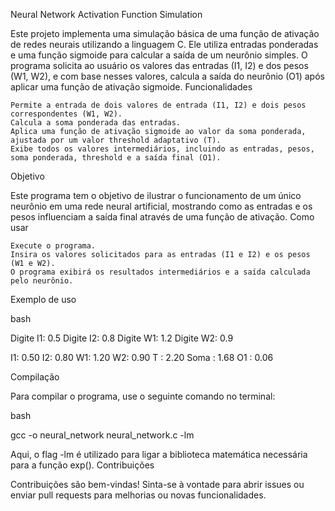 Neural Network Activation Function Simulation

Este projeto implementa uma simulação básica de uma função de ativação de redes neurais utilizando a linguagem C. Ele utiliza entradas ponderadas e uma função sigmoide para calcular a saída de um neurônio simples. O programa solicita ao usuário os valores das entradas (I1, I2) e dos pesos (W1, W2), e com base nesses valores, calcula a saída do neurônio (O1) após aplicar uma função de ativação sigmoide.
Funcionalidades

    Permite a entrada de dois valores de entrada (I1, I2) e dois pesos correspondentes (W1, W2).
    Calcula a soma ponderada das entradas.
    Aplica uma função de ativação sigmoide ao valor da soma ponderada, ajustada por um valor threshold adaptativo (T).
    Exibe todos os valores intermediários, incluindo as entradas, pesos, soma ponderada, threshold e a saída final (O1).

Objetivo

Este programa tem o objetivo de ilustrar o funcionamento de um único neurônio em uma rede neural artificial, mostrando como as entradas e os pesos influenciam a saída final através de uma função de ativação.
Como usar

    Execute o programa.
    Insira os valores solicitados para as entradas (I1 e I2) e os pesos (W1 e W2).
    O programa exibirá os resultados intermediários e a saída calculada pelo neurônio.

Exemplo de uso

bash

Digite I1: 0.5
Digite I2: 0.8
Digite W1: 1.2
Digite W2: 0.9

I1: 0.50
I2: 0.80
W1: 1.20
W2: 0.90
T : 2.20
Soma : 1.68
O1 : 0.06

Compilação

Para compilar o programa, use o seguinte comando no terminal:

bash

gcc -o neural_network neural_network.c -lm

Aqui, o flag -lm é utilizado para ligar a biblioteca matemática necessária para a função exp().
Contribuições

Contribuições são bem-vindas! Sinta-se à vontade para abrir issues ou enviar pull requests para melhorias ou novas funcionalidades.
